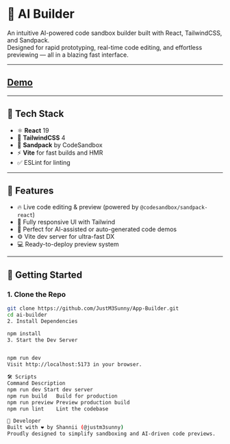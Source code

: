 # 🚀 AI Builder

An intuitive AI-powered code sandbox builder built with React, TailwindCSS, and Sandpack.  
Designed for rapid prototyping, real-time code editing, and effortless previewing — all in a blazing fast interface.

---

## [Demo](https://app-builder-kappa.vercel.app/)


---

## 🔧 Tech Stack

- ⚛️ **React** 19
- 🎨 **TailwindCSS** 4
- 🧩 **Sandpack** by CodeSandbox
- ⚡ **Vite** for fast builds and HMR
- ✅ ESLint for linting

---

## 📸 Features

- 🔥 Live code editing & preview (powered by `@codesandbox/sandpack-react`)
- 💅 Fully responsive UI with Tailwind
- 🧠 Perfect for AI-assisted or auto-generated code demos
- ⚙️ Vite dev server for ultra-fast DX
- 💻 Ready-to-deploy preview system

---

## 🚀 Getting Started

### 1. Clone the Repo

```bash
git clone https://github.com/JustM3Sunny/App-Builder.git
cd ai-builder
2. Install Dependencies

npm install
3. Start the Dev Server


npm run dev
Visit http://localhost:5173 in your browser.

🛠 Scripts
Command	Description
npm run dev	Start dev server
npm run build	Build for production
npm run preview	Preview production build
npm run lint	Lint the codebase

🙌 Developer
Built with ❤️ by Shannii (@justm3sunny)
Proudly designed to simplify sandboxing and AI-driven code previews.